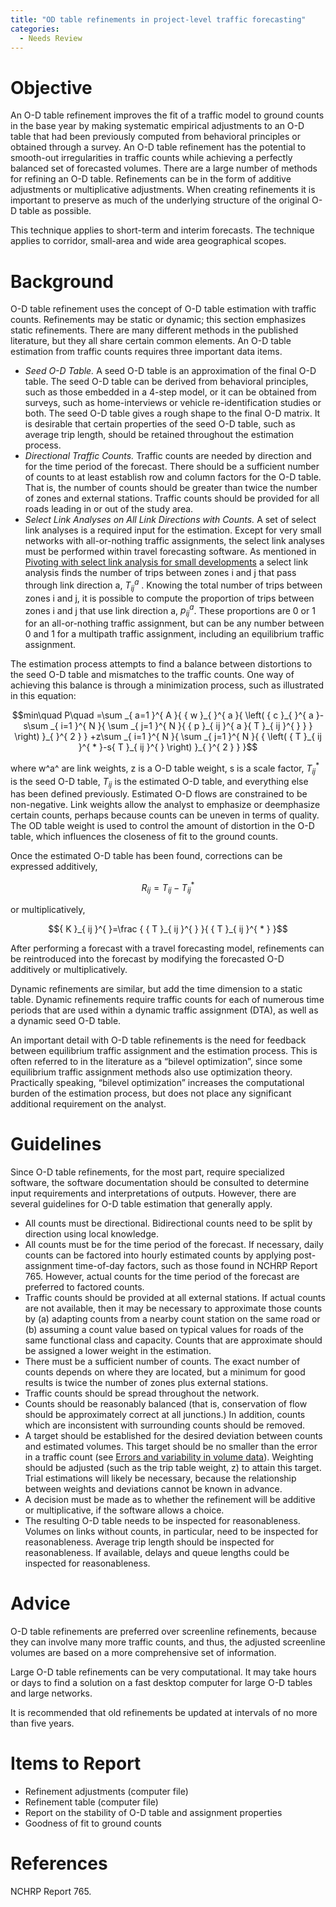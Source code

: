 ```yaml
---
title: "OD table refinements in project-level traffic forecasting"
categories:
  - Needs Review
---
```


Objective
=========

An O-D table refinement improves the fit of a traffic model to ground counts in the base year by making systematic empirical adjustments to an O-D table that had been previously computed from behavioral principles or obtained through a survey. An O-D table refinement has the potential to smooth-out irregularities in traffic counts while achieving a perfectly balanced set of forecasted volumes. There are a large number of methods for refining an O-D table. Refinements can be in the form of additive adjustments or multiplicative adjustments. When creating refinements it is important to preserve as much of the underlying structure of the original O-D table as possible.

This technique applies to short-term and interim forecasts. The technique applies to corridor, small-area and wide area geographical scopes.

Background
==========

O-D table refinement uses the concept of O-D table estimation with traffic counts. Refinements may be static or dynamic; this section emphasizes static refinements. There are many different methods in the published literature, but they all share certain common elements. An O-D table estimation from traffic counts requires three important data items.

-   *Seed O-D Table.* A seed O-D table is an approximation of the final O-D table. The seed O-D table can be derived from behavioral principles, such as those embedded in a 4-step model, or it can be obtained from surveys, such as home-interviews or vehicle re-identification studies or both. The seed O-D table gives a rough shape to the final O-D matrix. It is desirable that certain properties of the seed O-D table, such as average trip length, should be retained throughout the estimation process.
-   *Directional Traffic Counts.* Traffic counts are needed by direction and for the time period of the forecast. There should be a sufficient number of counts to at least establish row and column factors for the O-D table. That is, the number of counts should be greater than twice the number of zones and external stations. Traffic counts should be provided for all roads leading in or out of the study area.
-   *Select Link Analyses on All Link Directions with Counts.* A set of select link analyses is a required input for the estimation. Except for very small networks with all-or-nothing traffic assignments, the select link analyses must be performed within travel forecasting software. As mentioned in [Pivoting with select link analysis for small developments](Pivoting_with_select_link_analysis_for_small_developments_in_project-level_traffic_forecasting) a select link analysis finds the number of trips between zones i and j that pass through link direction a, ${ T }_{ ij }^{ a }$ . Knowing the total number of trips between zones i and j, it is possible to compute the proportion of trips between zones i and j that use link direction a, ${ p }_{ ij }^{ a }$. These proportions are 0 or 1 for an all-or-nothing traffic assignment, but can be any number between 0 and 1 for a multipath traffic assignment, including an equilibrium traffic assignment.

The estimation process attempts to find a balance between distortions to the seed O-D table and mismatches to the traffic counts. One way of achieving this balance is through a minimization process, such as illustrated in this equation:

$$min\quad P\quad =\sum _{ a=1 }^{ A }{ { w }_{ }^{ a }{ \left( { c }_{ }^{ a }-s\sum _{ i=1 }^{ N }{ \sum _{ j=1 }^{ N }{ { p }_{ ij }^{ a }{ T }_{ ij }^{ } } } \right) }_{ }^{ 2 } } +z\sum _{ i=1 }^{ N }{ \sum _{ j=1 }^{ N }{ { \left( { T }_{ ij }^{ * }-s{ T }_{ ij }^{ } \right) }_{ }^{ 2 } } }$$

where w^a^ are link weights, z is a O-D table weight, s is a scale factor, ${ T }_{ ij }^{ * }$ is the seed O-D table, ${ T }_{ ij }^{   }$ is the estimated O-D table, and everything else has been defined previously. Estimated O-D flows are constrained to be non-negative. Link weights allow the analyst to emphasize or deemphasize certain counts, perhaps because counts can be uneven in terms of quality. The OD table weight is used to control the amount of distortion in the O-D table, which influences the closeness of fit to the ground counts.

Once the estimated O-D table has been found, corrections can be expressed additively,

$${ R }_{ ij }^{ }={ T }_{ ij }^{ }-{ T }_{ ij }^{ * }$$

or multiplicatively,

$${ K }_{ ij }^{ }=\frac { { T }_{ ij }^{ } }{ { T }_{ ij }^{ * } }$$

After performing a forecast with a travel forecasting model, refinements can be reintroduced into the forecast by modifying the forecasted O-D additively or multiplicatively.

Dynamic refinements are similar, but add the time dimension to a static table. Dynamic refinements require traffic counts for each of numerous time periods that are used within a dynamic traffic assignment (DTA), as well as a dynamic seed O-D table.

An important detail with O-D table refinements is the need for feedback between equilibrium traffic assignment and the estimation process. This is often referred to in the literature as a “bilevel optimization”, since some equilibrium traffic assignment methods also use optimization theory. Practically speaking, “bilevel optimization” increases the computational burden of the estimation process, but does not place any significant additional requirement on the analyst.

Guidelines
==========

Since O-D table refinements, for the most part, require specialized software, the software documentation should be consulted to determine input requirements and interpretations of outputs. However, there are several guidelines for O-D table estimation that generally apply.

-   All counts must be directional. Bidirectional counts need to be split by direction using local knowledge.
-   All counts must be for the time period of the forecast. If necessary, daily counts can be factored into hourly estimated counts by applying post-assignment time-of-day factors, such as those found in NCHRP Report 765. However, actual counts for the time period of the forecast are preferred to factored counts.
-   Traffic counts should be provided at all external stations. If actual counts are not available, then it may be necessary to approximate those counts by (a) adapting counts from a nearby count station on the same road or (b) assuming a count value based on typical values for roads of the same functional class and capacity. Counts that are approximate should be assigned a lower weight in the estimation.
-   There must be a sufficient number of counts. The exact number of counts depends on where they are located, but a minimum for good results is twice the number of zones plus external stations.
-   Traffic counts should be spread throughout the network.
-   Counts should be reasonably balanced (that is, conservation of flow should be approximately correct at all junctions.) In addition, counts which are inconsistent with surrounding counts should be removed.
-   A target should be established for the desired deviation between counts and estimated volumes. This target should be no smaller than the error in a traffic count (see [Errors and variability in volume data](Errors_and_variability_in_volume_data_for_project-level_traffic_forecasts)). Weighting should be adjusted (such as the trip table weight, z) to attain this target. Trial estimations will likely be necessary, because the relationship between weights and deviations cannot be known in advance.
-   A decision must be made as to whether the refinement will be additive or multiplicative, if the software allows a choice.
-   The resulting O-D table needs to be inspected for reasonableness. Volumes on links without counts, in particular, need to be inspected for reasonableness. Average trip length should be inspected for reasonableness. If available, delays and queue lengths could be inspected for reasonableness.

Advice
======

O-D table refinements are preferred over screenline refinements, because they can involve many more traffic counts, and thus, the adjusted screenline volumes are based on a more comprehensive set of information.

Large O-D table refinements can be very computational. It may take hours or days to find a solution on a fast desktop computer for large O-D tables and large networks.

It is recommended that old refinements be updated at intervals of no more than five years.

Items to Report
===============

-   Refinement adjustments (computer file)
-   Refinement table (computer file)
-   Report on the stability of O-D table and assignment properties
-   Goodness of fit to ground counts

References
==========

NCHRP Report 765.

